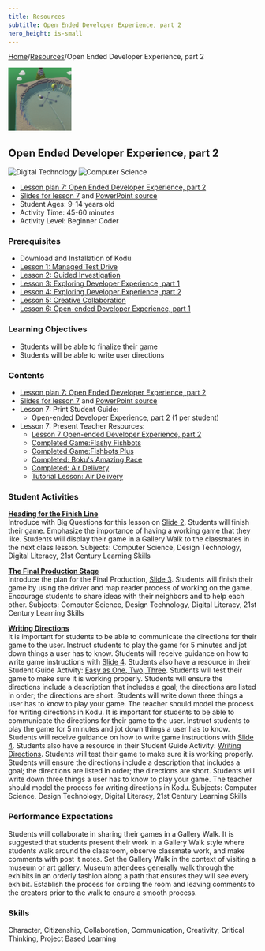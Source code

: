 ```yaml
---
title: Resources
subtitle: Open Ended Developer Experience, part 2
hero_height: is-small
---
```


[Home](..)/[Resources](.)/Open Ended Developer Experience, part 2

[![](open_ended_developer_experience_part_2.png)](https://worlds.kodugamelab.com/world/J5PzbvQXhkSU1H33_zZ8JA==)

## Open Ended Developer Experience, part 2
![Digital Technology](dt.png) ![Computer Science](cs.png)

* [Lesson plan 7: Open Ended Developer Experience, part 2](7_Lesson_Kodu_Makerspace.pdf)
* [Slides for lesson 7](7_Slides_Kodu_Makerspace.pdf#page=1) and [PowerPoint source](Lesson_7_Teacher_Resources.zip>)
* Student Ages: 9-14 years old
* Activity Time: 45-60 minutes
* Activity Level: Beginner Coder

### Prerequisites 
* Download and Installation of Kodu
* [Lesson 1: Managed Test Drive](managed_test_drive)
* [Lesson 2: Guided Investigation](guided_investigation)
* [Lesson 3: Exploring Developer Experience, part 1](exploring_developer_experience_part_1)
* [Lesson 4: Exploring Developer Experience, part 2](exploring_developer_experience_part_2)
* [Lesson 5: Creative Collaboration](creative_collaboration)
* [Lesson 6: Open-ended Developer Experience, part 1](open_ended_developer_experience_part_1)

### Learning Objectives
* Students will be able to finalize their game
* Students will be able to write user directions

### Contents
* [Lesson plan 7: Open Ended Developer Experience, part 2](7_Lesson_Kodu_Makerspace.pdf)
* [Slides for lesson 7](7_Slides_Kodu_Makerspace.pdf#page=1) and [PowerPoint source](Lesson_7_Teacher_Resources.zip>)
* Lesson 7: Print Student Guide:
  * [Open-ended Developer Experience, part 2](Student_Guide_Kodu_Makerspace.pdf#page=23) (1 per student)
* Lesson 7: Present Teacher Resources:
  * [Lesson 7 Open-ended Developer Experience, part 2](7_Lesson_Kodu_Makerspace.pdf)
  * [Completed Game:Flashy Fishbots](<http://worlds.kodugamelab.com/world/sQSa7QMWL06j_Z0r8xuKOA==>)
  * [Completed Game:Fishbots Plus](<http://worlds.kodugamelab.com/world/0KvbV5Bj1EumEjTESqEKDw==>)
  * [Completed: Boku's Amazing Race](<http://worlds.kodugamelab.com/world/3M1kkWjzb0ateucfWn9LcQ==>)
  * [Completed: Air Delivery](<http://worlds.kodugamelab.com/world/cNsGpAT6CU6OtEFDEyGbcQ==>)
  * [Tutorial Lesson: Air Delivery](<http://worlds.kodugamelab.com/world/yYHLLX5_SEerL6HIiQEPbQ==>)

### Student Activities
[**Heading for the Finish Line**](7_Lesson_Kodu_Makerspace.pdf#page=2)<br>
Introduce with Big Questions for this lesson on [Slide 2](7_Slides_Kodu_Makerspace.pdf#page=2). Students will finish their game. Emphasize the importance of having a working game that they like. Students will display their game in a Gallery Walk to the classmates in the next class lesson.
Subjects: Computer Science, Design Technology, Digital Literacy, 21st Century Learning Skills

[**The Final Production Stage**](7_Lesson_Kodu_Makerspace.pdf#page=2)<br>
Introduce the plan for the Final Production, [Slide 3](7_Slides_Kodu_Makerspace.pdf#page=3). Students will finish their game by using the driver and map reader process of working on the game. Encourage students to share ideas with their neighbors and to help each other.
Subjects: Computer Science, Design Technology, Digital Literacy, 21st Century Learning Skills

[**Writing Directions**](7_Lesson_Kodu_Makerspace.pdf#page=3)<br>
It is important for students to be able to communicate the directions for their game to the user. Instruct students to play the game for 5 minutes and jot down things a user has to know. Students will receive guidance on how to write game instructions with [Slide 4](7_Slides_Kodu_Makerspace.pdf#page=4). Students also have a resource in their Student Guide Activity: [Easy as One, Two, Three](Student_Guide_Kodu_Makerspace.pdf#page=24). Students will test their game to make sure it is working properly. Students will ensure the directions include a description that includes a goal; the directions are listed in order; the directions are short. Students will write down three things a user has to know to play your game. The teacher should model the process for writing directions in Kodu. It is important for students to be able to communicate the directions for their game to the user. Instruct students to play the game for 5 minutes and jot down things a user has to know. Students will receive guidance on how to write game instructions with [Slide 4](7_Slides_Kodu_Makerspace.pdf#page=4). Students also have a resource in their Student Guide Activity: [Writing Directions](Student_Guide_Kodu_Makerspace.pdf#page=24). Students will test their game to make sure it is working properly. Students will ensure the directions  include a description that includes a goal; the directions are listed in order; the directions are short. Students will write down three things a user has to know to play your game. The teacher should model the process for writing directions in Kodu.
Subjects: Computer Science, Design Technology, Digital Literacy, 21st Century Learning Skills

### Performance Expectations
Students will collaborate in sharing their games in a Gallery Walk. It is suggested that students present their work in a Gallery Walk style where students walk around the classroom, observe classmate work, and make comments with post it notes. Set the Gallery Walk in the context of visiting a museum or art gallery. Museum attendees generally walk through the exhibits in an orderly fashion along a path that ensures they will see every exhibit. Establish the process for circling the room and leaving comments to the creators prior to the walk to ensure a smooth process.

### Skills
Character,
Citizenship,
Collaboration,
Communication,
Creativity,
Critical Thinking,
Project Based Learning



